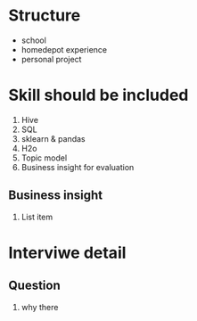 # Structure
- school
- homedepot experience
- personal project

# Skill should be included
1. Hive
2. SQL
3. sklearn & pandas
4. H2o
5. Topic model
6. Business insight for evaluation


## Business insight

 1. List item


# Interviwe detail
## 


## Question 
1. why there
<!--stackedit_data:
eyJoaXN0b3J5IjpbOTYzMzEwMzk5LDE4MDY0NDc4ODksNTA1OT
gzMDU0LC0xNDM1MTMxOTg5XX0=
-->